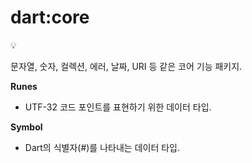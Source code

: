 # dart:core

<aside>
💡

문자열, 숫자, 컬렉션, 에러, 날짜, URI 등 같은 코어 기능 패키지.

</aside>

**Runes**

- UTF-32 코드 포인트를 표현하기 위한 데이터 타입.

**Symbol**

- Dart의 식별자(#)를 나타내는 데이터 타입.